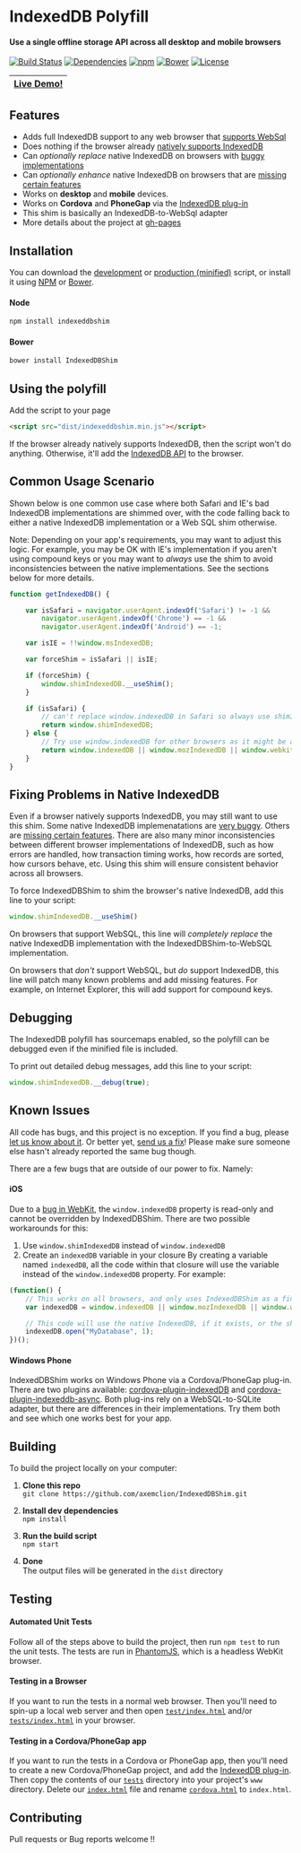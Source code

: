IndexedDB Polyfill
================================
#### Use a single offline storage API across all desktop and mobile browsers

[![Build Status](https://img.shields.io/travis/axemclion/IndexedDBShim.svg)](https://travis-ci.org/axemclion/IndexedDBShim)
[![Dependencies](https://img.shields.io/david/dev/axemclion/indexeddbshim.svg)](https://david-dm.org/axemclion/indexeddbshim)
[![npm](http://img.shields.io/npm/v/indexeddbshim.svg)](https://www.npmjs.com/package/indexeddbshim)
[![Bower](http://img.shields.io/bower/v/IndexedDBShim.svg)](http://bower.io/search/?q=IndexedDBShim)
[![License](https://img.shields.io/npm/l/indexeddbshim.svg)](LICENSE-APACHE)

|[Live Demo!](http://nparashuram.com/IndexedDBShim/tests/index.html?useShim=true)
|------------------------------------------------------------


Features
--------------------------
* Adds full IndexedDB support to any web browser that [supports WebSql](http://caniuse.com/#search=websql)
* Does nothing if the browser already [natively supports IndexedDB](http://caniuse.com/#search=indexeddb)
* Can _optionally replace_ native IndexedDB on browsers with [buggy implementations](http://www.raymondcamden.com/2014/9/25/IndexedDB-on-iOS-8--Broken-Bad)
* Can _optionally enhance_ native IndexedDB on browsers that are [missing certain features](http://codepen.io/cemerick/pen/Itymi)
* Works on __desktop__ and __mobile__ devices.
* Works on __Cordova__ and __PhoneGap__ via the [IndexedDB plug-in](http://plugins.cordova.io/#/package/com.msopentech.websql)
* This shim is basically an IndexedDB-to-WebSql adapter
* More details about the project at [gh-pages](http://nparashuram.com/IndexedDBShim)


Installation
--------------------------
You can download the [development](https://raw.githubusercontent.com/axemclion/IndexedDBShim/master/dist/indexeddbshim.js) or [production (minified)](https://raw.githubusercontent.com/axemclion/IndexedDBShim/master/dist/indexeddbshim.min.js) script, or install it using [NPM](https://docs.npmjs.com/getting-started/what-is-npm) or [Bower](http://bower.io/).

#### Node
````bash
npm install indexeddbshim
````

#### Bower
````bash
bower install IndexedDBShim
````


Using the polyfill
--------------------------
Add the script to your page

````html
<script src="dist/indexeddbshim.min.js"></script>
````

If the browser already natively supports IndexedDB, then the script won't do anything.  Otherwise, it'll add the [IndexedDB API](https://developer.mozilla.org/en-US/docs/Web/API/IndexedDB_API) to the browser.

Common Usage Scenario
---------------------

Shown below is one common use case where both Safari and IE's bad IndexedDB implementations are shimmed over, with the code falling back to either a native IndexedDB implementation or a Web SQL shim otherwise.

Note: Depending on your app's requirements, you may want to adjust this logic. For example, you may be OK with IE's implementation if you aren't using compound keys or you may want to _always_ use the shim to avoid inconsistencies between the native implementations. See the sections below for more details.

```js
function getIndexedDB() {

    var isSafari = navigator.userAgent.indexOf('Safari') != -1 &&
        navigator.userAgent.indexOf('Chrome') == -1 &&
        navigator.userAgent.indexOf('Android') == -1;

    var isIE = !!window.msIndexedDB;

    var forceShim = isSafari || isIE;

    if (forceShim) {
        window.shimIndexedDB.__useShim();
    }

    if (isSafari) {
        // can't replace window.indexedDB in Safari so always use shimIndexedDB
        return window.shimIndexedDB;
    } else {
        // Try use window.indexedDB for other browsers as it might be a patched up version (for IE for example)
        return window.indexedDB || window.mozIndexedDB || window.webkitIndexedDB || window.msIndexedDB || window.shimIndexedDB;
    }
}
```

Fixing Problems in Native IndexedDB
--------------------------
Even if a browser natively supports IndexedDB, you may still want to use this shim.  Some native IndexedDB implemenatations are [very buggy](http://www.raymondcamden.com/2014/9/25/IndexedDB-on-iOS-8--Broken-Bad).  Others are [missing certain features](http://codepen.io/cemerick/pen/Itymi).  There are also many minor inconsistencies between different browser implementations of IndexedDB, such as how errors are handled, how transaction timing works, how records are sorted, how cursors behave, etc.  Using this shim will ensure consistent behavior across all browsers.

To force IndexedDBShim to shim the browser's native IndexedDB, add this line to your script:

````javascript
window.shimIndexedDB.__useShim()
````

On browsers that support WebSQL, this line will _completely replace_ the native IndexedDB implementation with the IndexedDBShim-to-WebSQL implementation.

On browsers that _don't_ support WebSQL, but _do_ support IndexedDB, this line will patch many known problems and add missing features.  For example, on Internet Explorer, this will add support for compound keys.


Debugging
--------------------------
The IndexedDB polyfill has sourcemaps enabled, so the polyfill can be debugged even if the minified file is included. 

To print out detailed debug messages, add this line to your script:

````javascript
window.shimIndexedDB.__debug(true);
````


Known Issues
--------------------------
All code has bugs, and this project is no exception.  If you find a bug, please [let us know about it](https://github.com/axemclion/IndexedDBShim/issues).  Or better yet, [send us a fix](https://github.com/axemclion/IndexedDBShim/pulls)!   Please make sure someone else hasn't already reported the same bug though.

There are a few bugs that are outside of our power to fix.  Namely:

#### iOS
Due to a [bug in WebKit](https://bugs.webkit.org/show_bug.cgi?id=137034), the `window.indexedDB` property is read-only and cannot be overridden by IndexedDBShim.  There are two possible workarounds for this:

1. Use `window.shimIndexedDB` instead of `window.indexedDB` 
2. Create an `indexedDB` variable in your closure
By creating a variable named `indexedDB`, all the code within that closure will use the variable instead of the `window.indexedDB` property.  For example:

````javascript
(function() {
    // This works on all browsers, and only uses IndexedDBShim as a final fallback 
    var indexedDB = window.indexedDB || window.mozIndexedDB || window.webkitIndexedDB || window.msIndexedDB || window.shimIndexedDB;

    // This code will use the native IndexedDB, if it exists, or the shim otherwise
    indexedDB.open("MyDatabase", 1);
})();
````

#### Windows Phone
IndexedDBShim works on Windows Phone via a Cordova/PhoneGap plug-in.  There are two plugins available: [cordova-plugin-indexedDB](https://github.com/MSOpenTech/cordova-plugin-indexedDB) and [cordova-plugin-indexeddb-async](https://github.com/ABB-Austin/cordova-plugin-indexeddb-async).  Both plug-ins rely on a WebSQL-to-SQLite adapter, but there are differences in their implementations.  Try them both and see which one works best for your app.


Building
--------------------------
To build the project locally on your computer:

1. __Clone this repo__<br>
`git clone https://github.com/axemclion/IndexedDBShim.git`

2. __Install dev dependencies__<br>
`npm install`

3. __Run the build script__<br>
`npm start`

4. __Done__<br>
The output files will be generated in the `dist` directory


Testing
--------------------------

#### Automated Unit Tests
Follow all of the steps above to build the project, then run `npm test` to run the unit tests.  The tests are run in [PhantomJS](http://phantomjs.org/), which is a headless WebKit browser.

#### Testing in a Browser
If you want to run the tests in a normal web browser. Then you'll need to spin-up a local web server and then open [`test/index.html`](https://github.com/axemclion/IndexedDBShim/blob/master/test/index.html) and/or [`tests/index.html`](https://github.com/axemclion/IndexedDBShim/blob/master/tests/index.html) in your browser.

#### Testing in a Cordova/PhoneGap app
If you want to run the tests in a Cordova or PhoneGap app, then you'll need to create a new Cordova/PhoneGap project, and add the [IndexedDB plug-in](http://plugins.cordova.io/#/package/com.msopentech.indexeddb).   Then copy the contents of our [`tests`](https://github.com/axemclion/IndexedDBShim/tree/master/tests) directory into your project's `www` directory.   Delete our [`index.html`](https://github.com/axemclion/IndexedDBShim/blob/master/tests/index.html) file and rename [`cordova.html`](https://github.com/axemclion/IndexedDBShim/blob/master/tests/cordova.html) to `index.html`.


Contributing
--------------------------
Pull requests or Bug reports welcome !!

